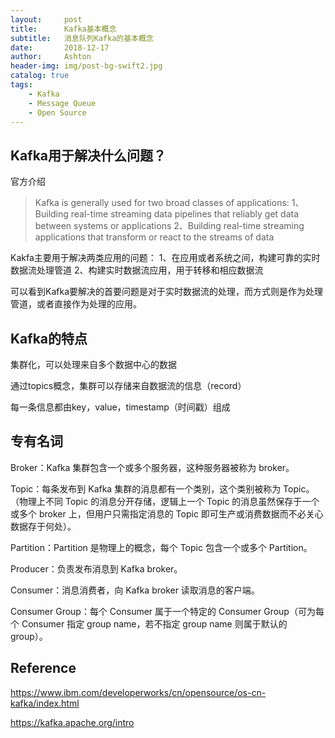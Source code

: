 ```yaml
---
layout:     post
title:      Kafka基本概念
subtitle:   消息队列Kafka的基本概念
date:       2018-12-17
author:     Ashton
header-img: img/post-bg-swift2.jpg
catalog: true
tags:
    - Kafka
    - Message Queue
    - Open Source
---
```


## Kafka用于解决什么问题？

官方介绍

> Kafka is generally used for two broad classes of applications:
> 1、Building real-time streaming data pipelines that reliably get data between systems or applications
> 2、Building real-time streaming applications that transform or react to the streams of data

Kakfa主要用于解决两类应用的问题：
1、在应用或者系统之间，构建可靠的实时数据流处理管道
2、构建实时数据流应用，用于转移和相应数据流

可以看到Kafka要解决的首要问题是对于实时数据流的处理，而方式则是作为处理管道，或者直接作为处理的应用。

## Kafka的特点

集群化，可以处理来自多个数据中心的数据

通过topics概念，集群可以存储来自数据流的信息（record）

每一条信息都由key，value，timestamp（时间戳）组成

## 专有名词

Broker：Kafka 集群包含一个或多个服务器，这种服务器被称为 broker。

Topic：每条发布到 Kafka 集群的消息都有一个类别，这个类别被称为 Topic。（物理上不同 Topic 的消息分开存储，逻辑上一个 Topic 的消息虽然保存于一个或多个 broker 上，但用户只需指定消息的 Topic 即可生产或消费数据而不必关心数据存于何处）。

Partition：Partition 是物理上的概念，每个 Topic 包含一个或多个 Partition。

Producer：负责发布消息到 Kafka broker。

Consumer：消息消费者，向 Kafka broker 读取消息的客户端。

Consumer Group：每个 Consumer 属于一个特定的 Consumer Group（可为每个 Consumer 指定 group name，若不指定 group name 则属于默认的 group）。



## Reference

https://www.ibm.com/developerworks/cn/opensource/os-cn-kafka/index.html

https://kafka.apache.org/intro





















































































